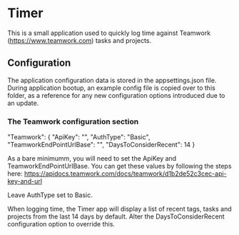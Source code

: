 ﻿
# Timer

This is a small application used to quickly log time against Teamwork (https://www.teamwork.com) tasks and projects.

## Configuration

The application configuration data is stored in the appsettings.json file.
During application bootup, an example config file is copied over to this folder, as a reference for any new configuration options introduced due to an update.

### The Teamwork configuration section

  "Teamwork": {
    "ApiKey": "",
    "AuthType": "Basic",
    "TeamworkEndPointUrlBase": "",
    "DaysToConsiderRecent":  14
  }

As a bare minimumm, you will need to set the ApiKey and TeamworkEndPointUrlBase. You can get these values by following the steps here: 
https://apidocs.teamwork.com/docs/teamwork/d1b2de52c3cec-api-key-and-url

Leave AuthType set to Basic.

When logging time, the Timer app will display a list of recent tags, tasks and projects from the last 14 days by default. Alter the DaysToConsiderRecent configuration option to override this.
